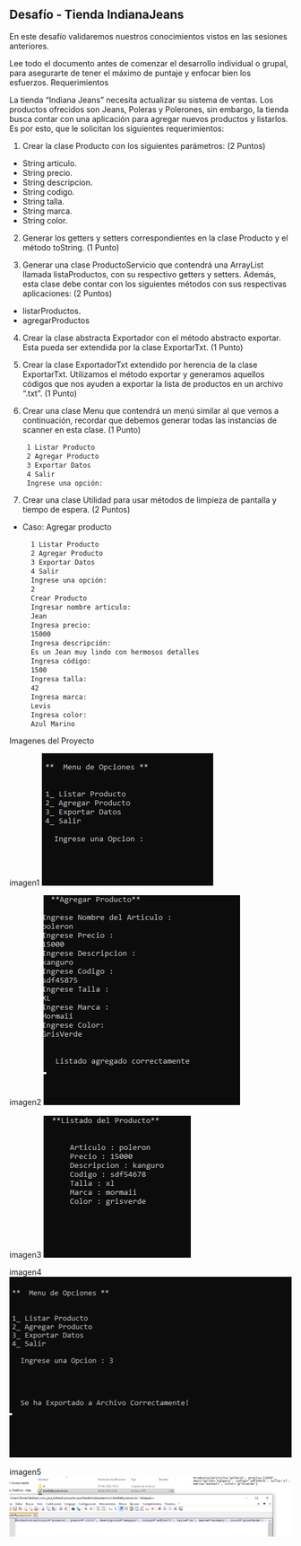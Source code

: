 Desafío - Tienda IndianaJeans
--

En este desafío validaremos nuestros conocimientos vistos en las sesiones anteriores.

Lee todo el documento antes de comenzar el desarrollo individual o grupal, para asegurarte
de tener el máximo de puntaje y enfocar bien los esfuerzos.
Requerimientos

La tienda “Indiana Jeans” necesita actualizar su sistema de ventas. Los productos ofrecidos
son Jeans, Poleras y Polerones, sin embargo, la tienda busca contar con una aplicación para
agregar nuevos productos y listarlos. Es por esto, que le solicitan los siguientes
requerimientos: 


1) Crear la clase Producto con los siguientes parámetros:
   (2 Puntos)
- String articulo.
- String precio.
- String descripcion.
- String codigo.
- String talla.
- String marca.
- String color.

2) Generar los getters y setters correspondientes en la clase Producto y el método
   toString.
   (1 Punto)


3) Generar una clase ProductoServicio que contendrá una ArrayList llamada
   listaProductos, con su respectivo getters y setters. Además, esta clase debe contar
   con los siguientes métodos con sus respectivas aplicaciones:
   (2 Puntos)
- listarProductos.
- agregarProductos
4) Crear la clase abstracta Exportador con el método abstracto exportar. Esta pueda ser
   extendida por la clase ExportarTxt.
   (1 Punto)


5) Crear la clase ExportadorTxt extendido por herencia de la clase ExportarTxt.
      Utilizamos el método exportar y generamos aquellos códigos que nos ayuden a
      exportar la lista de productos en un archivo “.txt”.
      (1 Punto)


6) Crear una clase Menu que contendrá un menú similar al que vemos a continuación,
   recordar que debemos generar todas las instancias de scanner en esta clase.
   (1 Punto)

        1 Listar Producto
        2 Agregar Producto
        3 Exportar Datos
        4 Salir
        Ingrese una opción:

7) Crear una clase Utilidad para usar métodos de limpieza de pantalla y tiempo de
   espera.
   (2 Puntos)

- Caso: Agregar producto

        1 Listar Producto
        2 Agregar Producto
        3 Exportar Datos
        4 Salir
        Ingrese una opción:
        2
        Crear Producto
        Ingresar nombre articulo:
        Jean
        Ingresa precio:
        15000
        Ingresa descripción:
        Es un Jean muy lindo con hermosos detalles
        Ingresa código:
        1500
        Ingresa talla:
        42
        Ingresa marca:
        Levis
        Ingresa color:
        Azul Marino


Imagenes del Proyecto

imagen1
![img.png](img.png)

imagen2
![img_1.png](img_1.png)

imagen3
![img_2.png](img_2.png)

imagen4
![img_3.png](img_3.png)

imagen5
![img_4.png](img_4.png)